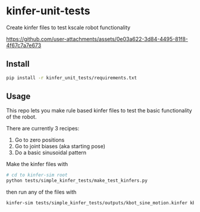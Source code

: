 # kinfer-unit-tests
Create kinfer files to test kscale robot functionality



https://github.com/user-attachments/assets/0e03a622-3d84-4495-81f8-4f67c7a7e673



## Install 

```bash
pip install -r kinfer_unit_tests/requirements.txt
```

## Usage

This repo lets you make rule based kinfer files to test the basic functionality of the robot.

There are currently 3 recipes:
1) Go to zero positions
2) Go to joint biases (aka starting pose) 
3) Do a basic sinusoidal pattern

Make the kinfer files with 
```bash
# cd to kinfer-sim root
python tests/simple_kinfer_tests/make_test_kinfers.py 
```

then run any of the files with
```bash
kinfer-sim tests/simple_kinfer_tests/outputs/kbot_sine_motion.kinfer kbot --use-keyboard --suspend
```
